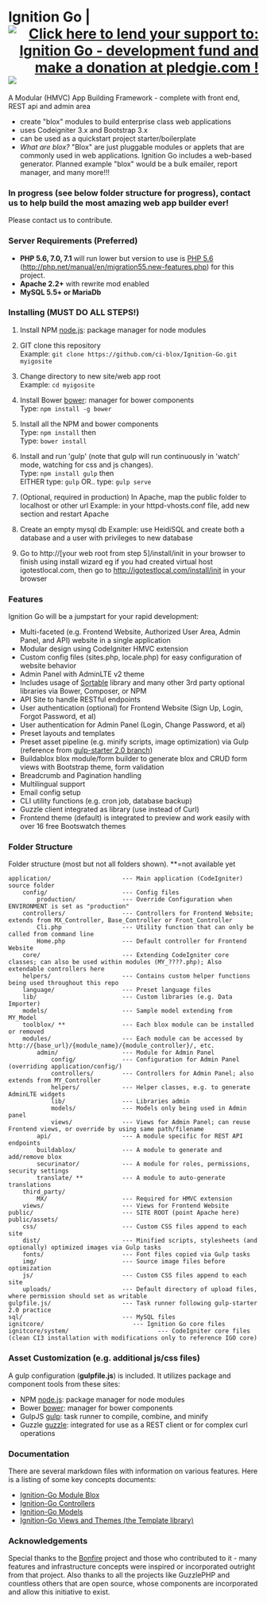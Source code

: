 # Ignition Go     | <a style="text-align:right" href='https://pledgie.com/campaigns/30957'><img alt='Click here to lend your support to: Ignition Go - development fund and make a donation at pledgie.com !' src='https://pledgie.com/campaigns/30957.png?skin_name=chrome' border='0' ></a> <img src="https://travis-ci.org/ci-blox/Ignition-Go.svg?branch=master"/>
A Modular (HMVC) App Building Framework - complete with front end, REST api and admin area
- create "blox" modules to build enterprise class web applications
- uses Codeigniter 3.x and Bootstrap 3.x
- can be used as a quickstart project starter/boilerplate
- *What are blox?* "Blox" are just pluggable modules or applets that are commonly used in web applications. Ignition Go includes a web-based generator. Planned example "blox" would be a bulk emailer, report manager, and many more!!!  

### In progress (see below folder structure for progress), contact us to help build the most amazing web app builder ever!  
Please contact us to contribute.

### Server Requirements (Preferred)

* **PHP 5.6, 7.0, 7.1** will run lower but version to use is [PHP 5.6](http://php.net/manual/en/migration56.new-features.php) (http://php.net/manual/en/migration55.new-features.php) for this project. 
* **Apache 2.2+** with rewrite mod enabled
* **MySQL 5.5+ or MariaDb**

### Installing (MUST DO ALL STEPS!)
1. Install NPM [node.js](http://nodejs.org/): package manager for node modules

2. GIT clone this repository<br>
Example: ```git clone https://github.com/ci-blox/Ignition-Go.git myigosite```

3. Change directory to new site/web app root<br>
Example: ```cd myigosite```

4. Install Bower [bower](http://bower.io/): manager for bower components<br>
Type: ```npm install -g bower```

5. Install all the NPM and bower components<br>
Type: ```npm install``` then<br>
Type: ```bower install```

6. Install and run 'gulp' (note that gulp will run continuously in 'watch' mode, watching for css and js changes).<br>
Type: ```npm install gulp``` then<br>
EITHER type: ```gulp```
OR..  type: ```gulp serve```

7. (Optional, required in production) In Apache, map the public folder to localhost or other url
Example: in your httpd-vhosts.conf file, add new <VirtualHost> section and restart Apache

8. Create an empty mysql db
Example: use HeidiSQL and create both a database and a user with privileges to new database 

9. Go to http://[your web root from step 5]/install/init in your browser to finish using install wizard 
eg if you had created virtual host igotestlocal.com, then go to http://igotestlocal.com/install/init in your browser

### Features

Ignition Go will be a jumpstart for your rapid development:
* Multi-faceted (e.g. Frontend Website, Authorized User Area, Admin Panel, and API) website in a single application
* Modular design using CodeIgniter HMVC extension
* Custom config files (sites.php, locale.php) for easy configuration of website behavior
* Admin Panel with AdminLTE v2 theme
* Includes usage of [Sortable](http://rubaxa.github.io/Sortable/) library and many other 3rd party optional libraries via Bower, Composer, or NPM
* API Site to handle RESTful endpoints
* User authentication (optional) for Frontend Website (Sign Up, Login, Forgot Password, et al)
* User authentication for Admin Panel (Login, Change Password, et al)
* Preset layouts and templates
* Preset asset pipeline (e.g. minify scripts, image optimization) via Gulp (reference from [gulp-starter 2.0 branch](https://github.com/greypants/gulp-starter/tree/2.0))
* Buildablox blox module/form builder to generate blox and CRUD form views with Bootstrap theme, form validation
* Breadcrumb and Pagination handling
* Multilingual support
* Email config setup
* CLI utility functions (e.g. cron job, database backup)
* Guzzle client integrated as library (use instead of Curl)
* Frontend theme (default) is integrated to preview and work easily with over 16 free Bootswatch themes


### Folder Structure

Folder structure (most but not all folders shown). **=not available yet

```
application/                    --- Main application (CodeIgniter) source folder
    config/                     --- Config files
        production/             --- Override Configuration when ENVIRONMENT is set as "production"
    controllers/                --- Controllers for Frontend Website; extends from MX_Controller, Base_Controller or Front_Controller
        Cli.php                 --- Utility function that can only be called from command line
        Home.php                --- Default controller for Frontend Website        
    core/                       --- Extending CodeIgniter core classes; can also be used within modules (MY_????.php); Also extendable controllers here
    helpers/                    --- Contains custom helper functions being used throughout this repo
    language/                   --- Preset language files
    lib/                        --- Custom libraries (e.g. Data Importer)
    models/                     --- Sample model extending from MY_Model
    toolblox/ **                --- Each blox module can be installed or removed
    modules/                    --- Each module can be accessed by http://{base_url}/{module_name}/{module_controller}/, etc.
        admin/                  --- Module for Admin Panel
            config/             --- Configuration for Admin Panel (overriding application/config/)
            controllers/        --- Controllers for Admin Panel; also extends from MY_Controller
            helpers/            --- Helper classes, e.g. to generate AdminLTE widgets
            lib/                --- Libraries admin 
            models/             --- Models only being used in Admin panel
            views/              --- Views for Admin Panel; can reuse Frontend views, or override by using same path/filename
        api/                    --- A module specific for REST API endpoints
        buildablox/             --- A module to generate and add/remove blox
        securinator/            --- A module for roles, permissions, security settings
        translate/ **           --- A module to auto-generate translations
    third_party/
        MX/                     --- Required for HMVC extension
    views/                      --- Views for Frontend Website
public/                         --- SITE ROOT (point Apache here)
public/assets/
    css/                        --- Custom CSS files append to each site
    dist/                       --- Minified scripts, stylesheets (and optionally) optimized images via Gulp tasks
    fonts/                      --- Font files copied via Gulp tasks
    img/                        --- Source image files before optimization
    js/                         --- Custom CSS files append to each site
    uploads/                    --- Default directory of upload files, where permission should set as writable
gulpfile.js/                    --- Task runner following gulp-starter 2.0 practice
sql/                            --- MySQL files
ignitcore/                         --- Ignition Go core files
ignitcore/system/                         --- CodeIgniter core files (clean CI3 installation with modifications only to reference IGO core)
```

### Asset Customization (e.g. additional js/css files)

A gulp configuration (**gulpfile.js**) is included. It utilizes package and component tools from these sites:
* NPM [node.js](http://nodejs.org/): package manager for node modules
* Bower [bower](http://bower.io/): manager for bower components 
* GulpJS [gulp](http://gulpjs.com/): task runner to compile, combine, and minify
* Guzzle [guzzle](http://guzzlephp.com/): integrated for use as a REST client or for complex curl operations

### Documentation
There are several markdown files with information on various features.  Here is a listing of some key concepts documents:
* [Ignition-Go Module Blox](http://ci-blox.github.io/Ignition-Go/DocBuildABlox.html)
* [Ignition-Go Controllers](http://ci-blox.github.io/Ignition-Go/DocControllers.html)
* [Ignition-Go Models](http://ci-blox.github.io/Ignition-Go/DocModels.html)
* [Ignition-Go Views and Themes (the Template library)](http://ci-blox.github.io/Ignition-Go/DocViewsThemes.html)

### Acknowledgements
Special thanks to the [Bonfire](http://cibonfire.com) project and those who contributed to it - many features and infrastructure concepts were inspired or incorporated outright from that project.  Also thanks to all the projects like GuzzlePHP and countless others that are open source, whose components are incorporated and allow this initiative to exist.
